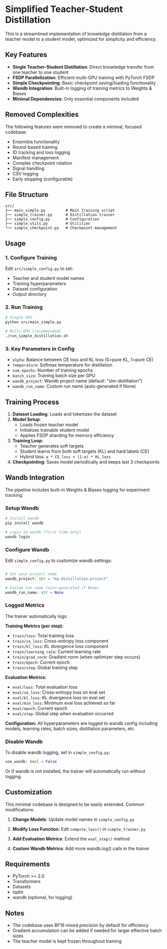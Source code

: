 # Simplified Teacher-Student Distillation

This is a streamlined implementation of knowledge distillation from a teacher model to a student model, optimized for simplicity and efficiency.

## Key Features

- **Single Teacher-Student Distillation**: Direct knowledge transfer from one teacher to one student
- **FSDP Parallelization**: Efficient multi-GPU training with PyTorch FSDP
- **Simple Checkpointing**: Basic checkpoint saving/loading functionality
- **Wandb Integration**: Built-in logging of training metrics to Weights & Biases
- **Minimal Dependencies**: Only essential components included

## Removed Complexities

The following features were removed to create a minimal, focused codebase:
- Ensemble functionality
- Round-based training
- ID tracking and loss logging
- Manifest management
- Complex checkpoint rotation
- Signal handling
- CSV logging
- Early stopping (configurable)

## File Structure

```
src/
├── main_simple.py         # Main training script
├── simple_trainer.py      # Distillation trainer
├── simple_config.py       # Configuration
├── simple_utils.py        # Utilities
└── simple_checkpoint.py   # Checkpoint management
```

## Usage

### 1. Configure Training

Edit `src/simple_config.py` to set:
- Teacher and student model names
- Training hyperparameters
- Dataset configuration
- Output directory

### 2. Run Training

```bash
# Single GPU
python src/main_simple.py

# Multi-GPU (recommended)
./run_simple_distillation.sh
```

### 3. Key Parameters in Config

- `alpha`: Balance between CE loss and KL loss (0=pure KL, 1=pure CE)
- `temperature`: Softmax temperature for distillation
- `num_epochs`: Number of training epochs
- `batch_size`: Training batch size per GPU
- `wandb_project`: Wandb project name (default: "slm-distillation")
- `wandb_run_name`: Custom run name (auto-generated if None)

## Training Process

1. **Dataset Loading**: Loads and tokenizes the dataset
2. **Model Setup**: 
   - Loads frozen teacher model
   - Initializes trainable student model
   - Applies FSDP sharding for memory efficiency
3. **Training Loop**:
   - Teacher generates soft targets
   - Student learns from both soft targets (KL) and hard labels (CE)
   - Hybrid loss: `α * CE_loss + (1-α) * KL_loss`
4. **Checkpointing**: Saves model periodically and keeps last 3 checkpoints

## Wandb Integration

The pipeline includes built-in Weights & Biases logging for experiment tracking:

### Setup Wandb

```bash
# Install wandb
pip install wandb

# Login to wandb (first time only)
wandb login
```

### Configure Wandb

Edit `simple_config.py` to customize wandb settings:

```python

# Set your project name
wandb_project: str = "my-distillation-project"

# Custom run name (auto-generated if None)
wandb_run_name: str = None
```

### Logged Metrics

The trainer automatically logs:

**Training Metrics (per step):**
- `train/loss`: Total training loss
- `train/ce_loss`: Cross-entropy loss component
- `train/kl_loss`: KL divergence loss component
- `train/learning_rate`: Current learning rate
- `train/grad_norm`: Gradient norm (when optimizer step occurs)
- `train/epoch`: Current epoch
- `train/step`: Global training step

**Evaluation Metrics:**
- `eval/loss`: Total evaluation loss
- `eval/ce_loss`: Cross-entropy loss on eval set
- `eval/kl_loss`: KL divergence loss on eval set
- `eval/min_loss`: Minimum eval loss achieved so far
- `eval/epoch`: Current epoch
- `eval/step`: Global step when evaluation occurred

**Configuration:**
All hyperparameters are logged to wandb config including models, learning rates, batch sizes, distillation parameters, etc.

### Disable Wandb

To disable wandb logging, set in `simple_config.py`:
```python
use_wandb: bool = False
```

Or if wandb is not installed, the trainer will automatically run without logging.

## Customization

This minimal codebase is designed to be easily extended. Common modifications:

1. **Change Models**: Update model names in `simple_config.py`

2. **Modify Loss Function**: Edit `compute_loss()` in `simple_trainer.py`

3. **Add Evaluation Metrics**: Extend the `eval_step()` method

4. **Custom Wandb Metrics**: Add more wandb.log() calls in the trainer

## Requirements

- PyTorch >= 2.0
- Transformers
- Datasets
- tqdm
- wandb (optional, for logging)

## Notes

- The codebase uses BF16 mixed precision by default for efficiency
- Gradient accumulation can be added if needed for larger effective batch sizes
- The teacher model is kept frozen throughout training
